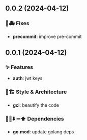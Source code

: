 ## 0.0.2 (2024-04-12)

### 🐛🚑️ Fixes

- **precommit**: improve pre-commit

## 0.0.1 (2024-04-12)

### ✨ Features

- **auth**: jwt keys

### 🎨🏗️ Style & Architecture

- **gci**: beautify the code

### 📌➕⬇️ ➖⬆️  Dependencies

- **go.mod**: update golang deps
